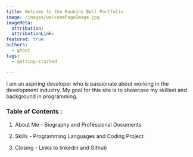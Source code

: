 ```yaml
---
title: Welcome to the Rankins Bell Portfolio
image: /images/welcomePageImage.jpg
imageMeta:
  attribution:
  attributionLink:
featured: true
authors:
  - ghost
tags:
  - getting-started

---
```

I am an aspiring developer who is passionate about working
in the development industry. My goal for this site is
to showcase my skillset and background in programming.

### Table of Contents :

1. About Me - Biography and Professional Documents

2. Skills - Programming Languages and Coding Project

3. Closing - Links to linkedin and Github
